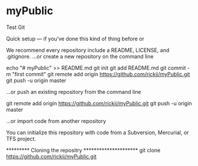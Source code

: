 # myPublic
Test Git

Quick setup — if you’ve done this kind of thing before
or

We recommend every repository include a README, LICENSE, and .gitignore.
…or create a new repository on the command line

echo "# myPublic" >> README.md
git init
git add README.md
git commit -m "first commit"
git remote add origin https://github.com/rickii/myPublic.git
git push -u origin master

…or push an existing repository from the command line

git remote add origin https://github.com/rickii/myPublic.git
git push -u origin master

…or import code from another repository

You can initialize this repository with code from a Subversion, Mercurial, or TFS project.


********* Cloning the repositry *********************
git clone https://github.com/rickii/myPublic.git
